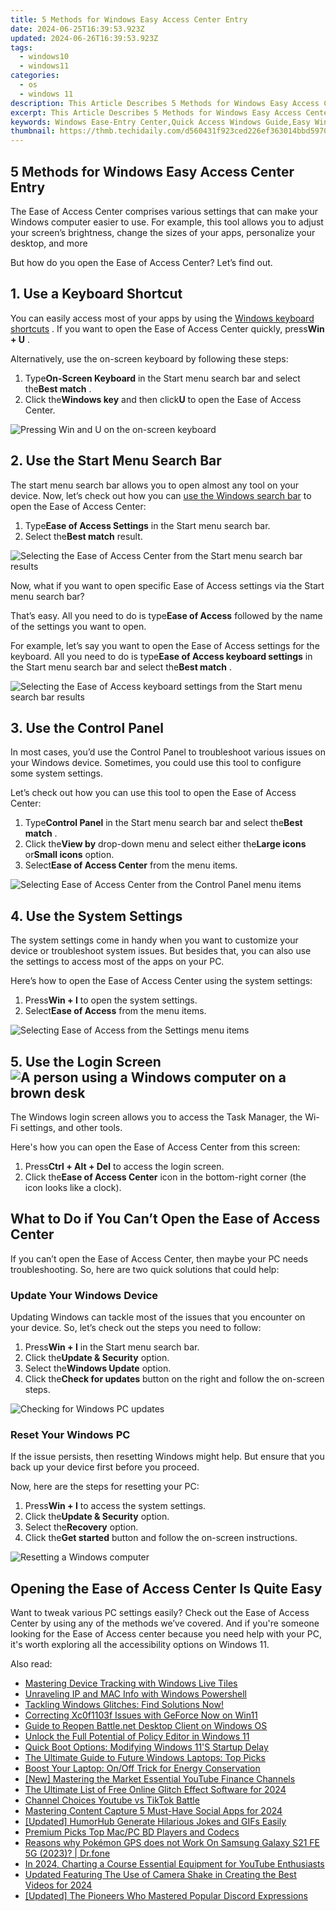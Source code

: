 ```yaml
---
title: 5 Methods for Windows Easy Access Center Entry
date: 2024-06-25T16:39:53.923Z
updated: 2024-06-26T16:39:53.923Z
tags:
  - windows10
  - windows11
categories:
  - os
  - windows 11
description: This Article Describes 5 Methods for Windows Easy Access Center Entry
excerpt: This Article Describes 5 Methods for Windows Easy Access Center Entry
keywords: Windows Ease-Entry Center,Quick Access Windows Guide,Easy Windows Settings Entry,Navigate Windows Control Panel,Access Windows Preferences,Centralize Window Settings,Windows Easier Configuration
thumbnail: https://thmb.techidaily.com/d560431f923ced226ef363014bbd59707b7820d52db2ee85035878ab4d903ee2.jpg
---
```


## 5 Methods for Windows Easy Access Center Entry

 The Ease of Access Center comprises various settings that can make your Windows computer easier to use. For example, this tool allows you to adjust your screen’s brightness, change the sizes of your apps, personalize your desktop, and more

But how do you open the Ease of Access Center? Let’s find out.

## 1\. Use a Keyboard Shortcut

 You can easily access most of your apps by using the [Windows keyboard shortcuts](https://www.makeuseof.com/tag/windows-shortcuts-101-ultimate-keyboard-shortcut-guide/) . If you want to open the Ease of Access Center quickly, press**Win + U** .

Alternatively, use the on-screen keyboard by following these steps:

1. Type**On-Screen Keyboard** in the Start menu search bar and select the**Best match** .
2. Click the**Windows key** and then click**U** to open the Ease of Access Center.

![Pressing Win and U on the on-screen keyboard](https://static1.makeuseofimages.com/wordpress/wp-content/uploads/2023/02/pressing-win-and-u-on-the-on-screen-keyboard.jpg)

## 2\. Use the Start Menu Search Bar

 The start menu search bar allows you to open almost any tool on your device. Now, let’s check out how you can [use the Windows search bar](https://www.makeuseof.com/windows-search-use-guide/) to open the Ease of Access Center:

1. Type**Ease of Access Settings** in the Start menu search bar.
2. Select the**Best match** result.

![Selecting the Ease of Access Center from the Start menu search bar results](https://static1.makeuseofimages.com/wordpress/wp-content/uploads/2023/02/selecting-the-ease-of-access-center-from-the-start-menu-search-bar-results.jpg)

 Now, what if you want to open specific Ease of Access settings via the Start menu search bar?

 That’s easy. All you need to do is type**Ease of Access** followed by the name of the settings you want to open.

 For example, let’s say you want to open the Ease of Access settings for the keyboard. All you need to do is type**Ease of Access keyboard settings** in the Start menu search bar and select the**Best match** .

![Selecting the Ease of Access keyboard settings from the Start menu search bar results](https://static1.makeuseofimages.com/wordpress/wp-content/uploads/2023/02/selecting-the-ease-of-access-keyboard-settings-from-the-start-menu-search-bar-results.jpg)

## 3\. Use the Control Panel

 In most cases, you’d use the Control Panel to troubleshoot various issues on your Windows device. Sometimes, you could use this tool to configure some system settings.

 Let’s check out how you can use this tool to open the Ease of Access Center:

1. Type**Control Panel** in the Start menu search bar and select the**Best match** .
2. Click the**View by** drop-down menu and select either the**Large icons** or**Small icons** option.
3. Select**Ease of Access Center** from the menu items.

![Selecting Ease of Access Center from the Control Panel menu items](https://static1.makeuseofimages.com/wordpress/wp-content/uploads/2023/02/selecting-ease-of-access-center-from-the-control-panel-menu-items.jpg)

## 4\. Use the System Settings

 The system settings come in handy when you want to customize your device or troubleshoot system issues. But besides that, you can also use the settings to access most of the apps on your PC.

 Here’s how to open the Ease of Access Center using the system settings:

1. Press**Win + I** to open the system settings.
2. Select**Ease of Access** from the menu items.

![Selecting Ease of Access from the Settings menu items](https://static1.makeuseofimages.com/wordpress/wp-content/uploads/2023/02/selecting-ease-of-access-from-the-settings-menu-items.jpg)

## 5\. Use the Login Screen ![A person using a Windows computer on a brown desk](https://static1.makeuseofimages.com/wordpress/wp-content/uploads/2022/09/A-person-using-a-Windows-computer-on-a-brown-desk.jpg)

 The Windows login screen allows you to access the Task Manager, the Wi-Fi settings, and other tools.

 Here's how you can open the Ease of Access Center from this screen:

1. Press**Ctrl + Alt + Del** to access the login screen.
2. Click the**Ease of Access Center** icon in the bottom-right corner (the icon looks like a clock).

## What to Do if You Can’t Open the Ease of Access Center

 If you can’t open the Ease of Access Center, then maybe your PC needs troubleshooting. So, here are two quick solutions that could help:

### Update Your Windows Device

 Updating Windows can tackle most of the issues that you encounter on your device. So, let’s check out the steps you need to follow:

1. Press**Win + I** in the Start menu search bar.
2. Click the**Update & Security** option.
3. Select the**Windows Update** option.
4. Click the**Check for updates** button on the right and follow the on-screen steps.

![Checking for Windows PC updates](https://static1.makeuseofimages.com/wordpress/wp-content/uploads/2022/03/9-Checking-for-Windows-PC-updates.jpg)

### Reset Your Windows PC

 If the issue persists, then resetting Windows might help. But ensure that you back up your device first before you proceed.

Now, here are the steps for resetting your PC:

1. Press**Win + I** to access the system settings.
2. Click the**Update & Security** option.
3. Select the**Recovery** option.
4. Click the**Get started** button and follow the on-screen instructions.

![Resetting a Windows computer](https://static1.makeuseofimages.com/wordpress/wp-content/uploads/2022/03/Resetting-a-Windows-computer.jpg)

## Opening the Ease of Access Center Is Quite Easy

 Want to tweak various PC settings easily? Check out the Ease of Access Center by using any of the methods we’ve covered. And if you're someone looking for the Ease of Access center because you need help with your PC, it's worth exploring all the accessibility options on Windows 11.


<ins class="adsbygoogle"
     style="display:block"
     data-ad-format="autorelaxed"
     data-ad-client="ca-pub-7571918770474297"
     data-ad-slot="1223367746"></ins>



<ins class="adsbygoogle"
     style="display:block"
     data-ad-client="ca-pub-7571918770474297"
     data-ad-slot="8358498916"
     data-ad-format="auto"
     data-full-width-responsive="true"></ins>

<span class="atpl-alsoreadstyle">Also read:</span>
<div><ul>
<li><a href="https://win11-tips.techidaily.com/mastering-device-tracking-with-windows-live-tiles/"><u>Mastering Device Tracking with Windows Live Tiles</u></a></li>
<li><a href="https://win11-tips.techidaily.com/unraveling-ip-and-mac-info-with-windows-powershell/"><u>Unraveling IP and MAC Info with Windows Powershell</u></a></li>
<li><a href="https://win11-tips.techidaily.com/1719307808288-tackling-windows-glitches-find-solutions-now/"><u>Tackling Windows Glitches: Find Solutions Now!</u></a></li>
<li><a href="https://win11-tips.techidaily.com/correcting-xc0f1103f-issues-with-geforce-now-on-win11/"><u>Correcting Xc0f1103f Issues with GeForce Now on Win11</u></a></li>
<li><a href="https://win11-tips.techidaily.com/guide-to-reopen-battlenet-desktop-client-on-windows-os/"><u>Guide to Reopen Battle.net Desktop Client on Windows OS</u></a></li>
<li><a href="https://win11-tips.techidaily.com/unlock-the-full-potential-of-policy-editor-in-windows-11/"><u>Unlock the Full Potential of Policy Editor in Windows 11</u></a></li>
<li><a href="https://win11-tips.techidaily.com/quick-boot-options-modifying-windows-11s-startup-delay/"><u>Quick Boot Options: Modifying Windows 11'S Startup Delay</u></a></li>
<li><a href="https://win11-tips.techidaily.com/the-ultimate-guide-to-future-windows-laptops-top-picks/"><u>The Ultimate Guide to Future Windows Laptops: Top Picks</u></a></li>
<li><a href="https://win11-tips.techidaily.com/boost-your-laptop-onoff-trick-for-energy-conservation/"><u>Boost Your Laptop: On/Off Trick for Energy Conservation</u></a></li>
<li><a href="https://youtube-lab.techidaily.com/astering-the-market-essential-youtube-finance-channels/"><u>[New] Mastering the Market  Essential YouTube Finance Channels</u></a></li>
<li><a href="https://video-ai-editor.techidaily.com/the-ultimate-list-of-free-online-glitch-effect-software-for-2024/"><u>The Ultimate List of Free Online Glitch Effect Software for 2024</u></a></li>
<li><a href="https://youtube-video-recordings.techidaily.com/channel-choices-youtube-vs-tiktok-battle/"><u>Channel Choices  Youtube vs TikTok Battle</u></a></li>
<li><a href="https://facebook-videos.techidaily.com/mastering-content-capture-5-must-have-social-apps-for-2024/"><u>Mastering Content Capture  5 Must-Have Social Apps for 2024</u></a></li>
<li><a href="https://some-techniques.techidaily.com/updated-humorhub-generate-hilarious-jokes-and-gifs-easily/"><u>[Updated] HumorHub  Generate Hilarious Jokes and GIFs Easily</u></a></li>
<li><a href="https://extra-resources.techidaily.com/premium-picks-top-macpc-bd-players-and-codecs/"><u>Premium Picks  Top Mac/PC BD Players and Codecs</u></a></li>
<li><a href="https://change-location.techidaily.com/reasons-why-pokemon-gps-does-not-work-on-samsung-galaxy-s21-fe-5g-2023-drfone-by-drfone-virtual-android/"><u>Reasons why Pokémon GPS does not Work On Samsung Galaxy S21 FE 5G (2023)? | Dr.fone</u></a></li>
<li><a href="https://youtube-clips.techidaily.com/in-2024-charting-a-course-essential-equipment-for-youtube-enthusiasts/"><u>In 2024, Charting a Course  Essential Equipment for YouTube Enthusiasts</u></a></li>
<li><a href="https://ai-video-editing.techidaily.com/updated-featuring-the-use-of-camera-shake-in-creating-the-best-videos-for-2024/"><u>Updated Featuring The Use of Camera Shake in Creating the Best Videos for 2024</u></a></li>
<li><a href="https://discord-videos.techidaily.com/updated-the-pioneers-who-mastered-popular-discord-expressions/"><u>[Updated] The Pioneers Who Mastered Popular Discord Expressions</u></a></li>
</ul></div>
